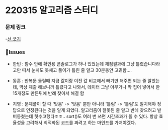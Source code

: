 # 220315 알고리즘 스터디

### 문제 링크

-[선 긋기](https://www.acmicpc.net/problem/2170)

### 👾Issues

- 한빈 : 함수 안에 확인용 콘솔로그가 하나 있었는데 채점결과에 그냥 틀렸습니다라고만 떠서 눈치도 못채고 풀이가 틀린 줄 알고 30분동안 고민함....

- 동훈 : 반복문 돌릴때 지금 값이랑 이전 값 비교해서 빼기만 해주면 되는 줄 알았는데,
  막상 제출 해보니까 틀렸다고 나와서, 데이터 그냥 아무거나 막 집어 넣어서
  한 15개정도 만든뒤에 반례 찾아서 해결 함
- 지영 : 문제풀이 할 때 '맞음' -> '맞음' 뿐만 아니라 '틀림' -> '틀림'도 일치해야 정답으로 인정된다는 것을 알게 되었다.
  알고리즘이 잘못된 줄 알고 반례 찾으려고 발버둥쳤는데 헛수고했다ㅎㅎ..
  sort()도 여러 번 쓰면 시간초과가 뜰 수 있다. 항상 효율성을 고려해서 최적화된 코드를 짜려고 하는 마인드를 가져야겠다.
